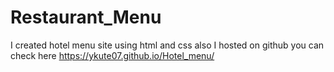 # Restaurant_Menu
I created hotel menu site using html and css also I hosted on github you can check here https://ykute07.github.io/Hotel_menu/
